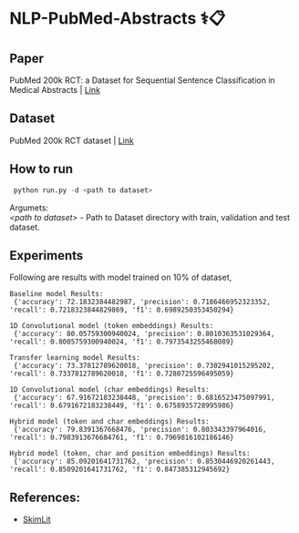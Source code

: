 # NLP-PubMed-Abstracts ⚕️📋

## Paper
PubMed 200k RCT: a Dataset for Sequential Sentence Classification in Medical Abstracts | [Link](https://arxiv.org/abs/1710.06071)

## Dataset
PubMed 200k RCT dataset | [Link](https://github.com/Franck-Dernoncourt/pubmed-rct)

## How to run
```python
 python run.py -d <path to dataset>
```

Argumets: <br/>
*<path to dataset\>* - Path to Dataset directory with train, validation and test dataset.

## Experiments
Following are results with model trained on 10% of dataset, <br/>
```
Baseline model Results:
 {'accuracy': 72.1832384482987, 'precision': 0.7186466952323352, 'recall': 0.7218323844829869, 'f1': 0.6989250353450294}

1D Convolutional model (token embeddings) Results:
 {'accuracy': 80.05759300940024, 'precision': 0.8010363531029364, 'recall': 0.8005759300940024, 'f1': 0.7973543255468089}

Transfer learning model Results:
 {'accuracy': 73.37812789620018, 'precision': 0.7302941015295202, 'recall': 0.7337812789620018, 'f1': 0.7280725596495059}

1D Convolutional model (char embeddings) Results:
 {'accuracy': 67.91672183238448, 'precision': 0.6816523475097991, 'recall': 0.6791672183238449, 'f1': 0.6758935728995986}

Hybrid model (token and char embeddings) Results:
 {'accuracy': 79.8391367668476, 'precision': 0.803343397964016, 'recall': 0.7983913676684761, 'f1': 0.7969816102186146}

Hybrid model (token, char and position embeddings) Results:
 {'accuracy': 85.09201641731762, 'precision': 0.8530446920261443, 'recall': 0.8509201641731762, 'f1': 0.847385312945692}
```


## References:
* [SkimLit](https://colab.research.google.com/github/mrdbourke/tensorflow-deep-learning/blob/main/09_SkimLit_nlp_milestone_project_2.ipynb#scrollTo=dDWUcMGOauy8)
